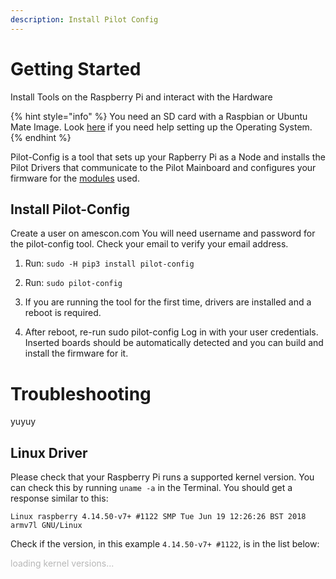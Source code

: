 ```yaml
---
description: Install Pilot Config
---
```


# Getting Started
<p class="sub1">Install Tools on the Raspberry Pi and interact with the Hardware</p>

{% hint style="info" %} You need an SD card with a Raspbian or Ubuntu Mate Image. Look [here](https://www.raspberrypi.org/documentation/installation/installing-images/README.md) if you need help setting up the Operating System.
{% endhint %}

Pilot-Config is a tool that sets up your Rapberry Pi as a Node and installs the Pilot Drivers that communicate to the Pilot Mainboard and configures your firmware for the [modules](/docs/modules/module_overview.md) used.

## Install Pilot-Config

 Create a user on amescon.com
  You will need username and password for the pilot-config tool. Check your email to verify your email address.

1.  Run:
  `sudo -H pip3 install pilot-config`

2. Run:
  `sudo pilot-config`

3. If you are running the tool for the first time, drivers are installed and a reboot is required.

4. After reboot, re-run sudo pilot-config
  Log in with your user credentials.
  Inserted boards should be automatically detected and you can build and install the firmware for it. 


# Troubleshooting

yuyuy

## Linux Driver

Please check that your Raspberry Pi runs a supported kernel version. You can check this by running `uname -a` in the Terminal. You should get a response similar to this:
```
Linux raspberry 4.14.50-v7+ #1122 SMP Tue Jun 19 12:26:26 BST 2018 armv7l GNU/Linux
```
Check if the version, in this example `4.14.50-v7+ #1122`, is in the list below:
<p id="kernelversions" style="opacity: 0.3;">loading kernel versions...
<script>
  var xmlHttp = new XMLHttpRequest();
  xmlHttp.onreadystatechange = function() { 
    if (xmlHttp.readyState == 4 && xmlHttp.status == 200) {
      var list = JSON.parse(xmlHttp.responseText);
      var innerHtml = "";
      for (var i = 0; i < list.length; i++) {
        innerHtml += '<li style="font-size: 0.8em;">' + list[i]["version"] + " #" + list[i]["buildnum"] + "</li>";
      }
      var kv = document.getElementById("kernelversions");
      kv.innerHTML = '<ul style="border-style: solid; border-width: 2px; border-color:lightgray; border-radius:6px; columns: 2; -webkit-columns: 2; -moz-columns: 2;">' + innerHtml + "</ul>";
      kv.removeAttribute("style");
    }
  };
  xmlHttp.open("GET", "https://mypilot.io/kernelversions", true); 
  xmlHttp.send(null);
</script> </p>
